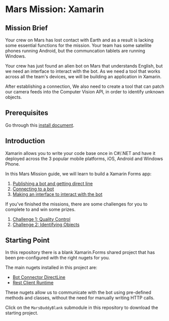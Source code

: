 # Mars Mission: Xamarin

## Mission Brief
Your crew on Mars has lost contact with Earth and as a result is lacking some essential functions for the mission. Your team has some satellite phones running Android, but the communcation tablets are running Windows.

Your crew has just found an alien bot on Mars that understands English, but we need an interface to interact with the bot. As we need a tool that works across all the team's devices, we will be building an application in Xamarin.

After establishing a connection, We also need to create a tool that can patch our camera feeds into the Computer Vision API, in order to identify unknown objects.

## Prerequisites
Go through this [install document](https://github.com/jamesleeht/MarsXamarin/blob/master/INSTALL.md).

## Introduction
Xamarin allows you to write your code base once in C#/.NET and have it deployed across the 3 popular mobile platforms, iOS, Android and Windows Phone.

In this Mars Mission guide, we will learn to build a Xamarin Forms app:

1. [Publishing a bot and getting direct line](https://github.com/jamesleeht/MarsXamarin/blob/master/MISSION1.md)
2. [Connecting to a bot](https://github.com/jamesleeht/MarsXamarin/blob/master/MISSION2.md)
3. [Making an interface to interact with the bot](https://github.com/jamesleeht/MarsXamarin/blob/master/MISSION3.md)

If you've finished the missions, there are some challenges for you to complete to and win some prizes.

1. [Challenge 1: Quality Control](https://github.com/jamesleeht/MarsXamarin/blob/master/CHALLENGE1.md)
2. [Challenge 2: Identifying Objects](https://github.com/jamesleeht/MarsXamarin/blob/master/CHALLENGE2.md)

## Starting Point
In this repository there is a blank Xamarin.Forms shared project that has been pre-configured with the right nugets for you.

The main nugets installed in this project are:
- [Bot Connector DirectLine](https://www.nuget.org/packages/Microsoft.Bot.Connector.DirectLine/3.0.0)
- [Rest Client Runtime](https://www.nuget.org/packages/Microsoft.Rest.ClientRuntime/)

These nugets allow us to communicate with the bot using pre-defined methods and classes, without the need for manually writing HTTP calls.

Click on the `MarsBuddyBlank` submodule in this repository to download the starting project. 